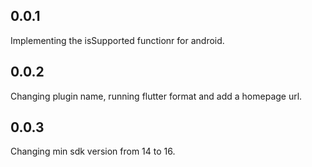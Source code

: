 ## 0.0.1
Implementing the isSupported functionr for android.
## 0.0.2
Changing plugin name, running flutter format and add a homepage url.
## 0.0.3
Changing min sdk version from 14 to 16.
